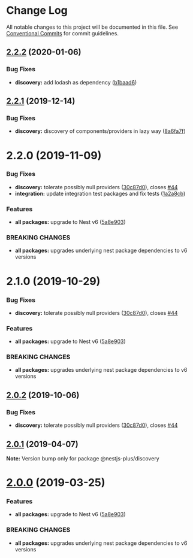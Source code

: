 # Change Log

All notable changes to this project will be documented in this file.
See [Conventional Commits](https://conventionalcommits.org) for commit guidelines.

## [2.2.2](https://github.com/golevelup/nestjs/compare/@golevelup/nestjs-discovery@2.2.1...@golevelup/nestjs-discovery@2.2.2) (2020-01-06)

### Bug Fixes

- **discovery:** add lodash as dependency ([b1baad6](https://github.com/golevelup/nestjs/commit/b1baad6))

## [2.2.1](https://github.com/WonderPanda/nestjs-plus/compare/@golevelup/nestjs-discovery@2.2.0...@golevelup/nestjs-discovery@2.2.1) (2019-12-14)

### Bug Fixes

- **discovery:** discovery of components/providers in lazy way ([8a6fa7f](https://github.com/WonderPanda/nestjs-plus/commit/8a6fa7f))

# 2.2.0 (2019-11-09)

### Bug Fixes

- **discovery:** tolerate possibly null providers ([30c87d0](https://github.com/WonderPanda/nestjs-plus/commit/30c87d0)), closes [#44](https://github.com/WonderPanda/nestjs-plus/issues/44)
- **integration:** update integration test packages and fix tests ([1a2a8cb](https://github.com/WonderPanda/nestjs-plus/commit/1a2a8cb))

### Features

- **all packages:** upgrade to Nest v6 ([5a8e903](https://github.com/WonderPanda/nestjs-plus/commit/5a8e903))

### BREAKING CHANGES

- **all packages:** upgrades underlying nest package dependencies to v6 versions

# 2.1.0 (2019-10-29)

### Bug Fixes

- **discovery:** tolerate possibly null providers ([30c87d0](https://github.com/WonderPanda/nestjs-plus/commit/30c87d0)), closes [#44](https://github.com/WonderPanda/nestjs-plus/issues/44)

### Features

- **all packages:** upgrade to Nest v6 ([5a8e903](https://github.com/WonderPanda/nestjs-plus/commit/5a8e903))

### BREAKING CHANGES

- **all packages:** upgrades underlying nest package dependencies to v6 versions

## [2.0.2](https://github.com/WonderPanda/nestjs-plus/compare/@nestjs-plus/discovery@2.0.1...@nestjs-plus/discovery@2.0.2) (2019-10-06)

### Bug Fixes

- **discovery:** tolerate possibly null providers ([30c87d0](https://github.com/WonderPanda/nestjs-plus/commit/30c87d0)), closes [#44](https://github.com/WonderPanda/nestjs-plus/issues/44)

## [2.0.1](https://github.com/WonderPanda/nestjs-plus/compare/@nestjs-plus/discovery@2.0.0...@nestjs-plus/discovery@2.0.1) (2019-04-07)

**Note:** Version bump only for package @nestjs-plus/discovery

# [2.0.0](https://github.com/WonderPanda/nestjs-plus/compare/@nestjs-plus/discovery@1.2.0...@nestjs-plus/discovery@2.0.0) (2019-03-25)

### Features

- **all packages:** upgrade to Nest v6 ([5a8e903](https://github.com/WonderPanda/nestjs-plus/commit/5a8e903))

### BREAKING CHANGES

- **all packages:** upgrades underlying nest package dependencies to v6 versions
